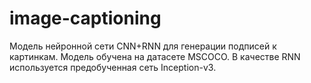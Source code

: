 # image-captioning
Модель нейронной сети CNN+RNN для генерации подписей к картинкам. 
Модель обучена на датасете MSCOCO.
В качестве RNN используется предобученная сеть Inception-v3.
